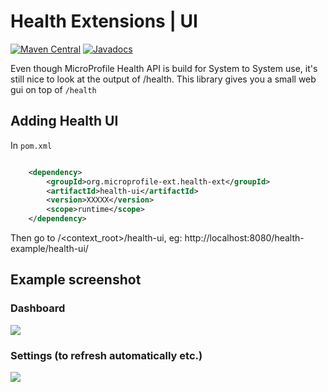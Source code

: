 # Health Extensions | UI

[![Maven Central](https://maven-badges.herokuapp.com/maven-central/org.microprofile-ext.health-ext/health-ui/badge.svg)](https://maven-badges.herokuapp.com/maven-central/org.microprofile-ext.health-ext/health-ui)
[![Javadocs](https://www.javadoc.io/badge/org.microprofile-ext.health-ext/health-ui.svg)](https://www.javadoc.io/doc/org.microprofile-ext.health-ext/health-ui)

Even though MicroProfile Health API is build for System to System use, it's still nice to look at the output of /health. 
This library gives you a small web gui on top of ```/health```

## Adding Health UI

In ```pom.xml```
    
```xml

    <dependency>
        <groupId>org.microprofile-ext.health-ext</groupId>
        <artifactId>health-ui</artifactId>
        <version>XXXXX</version>
        <scope>runtime</scope>
    </dependency>

```

Then go to /<context_root>/health-ui, eg: http://localhost:8080/health-example/health-ui/

## Example screenshot

### Dashboard

![](https://raw.githubusercontent.com/microprofile-extensions/health-ext/master/health-ui/screenshot.png)

### Settings (to refresh automatically etc.)

![](https://raw.githubusercontent.com/microprofile-extensions/health-ext/master/health-ui/screenshot_settings.png)